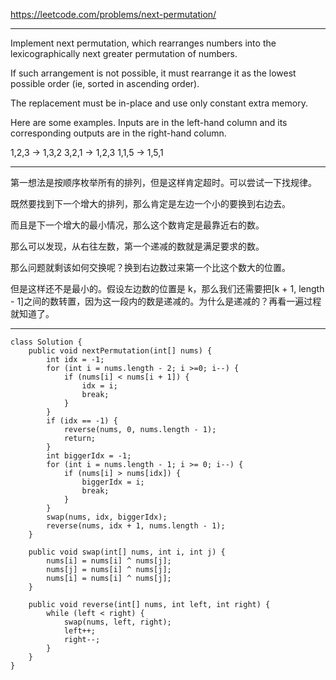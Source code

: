 https://leetcode.com/problems/next-permutation/

---

Implement next permutation, which rearranges numbers into the lexicographically next greater permutation of numbers.

If such arrangement is not possible, it must rearrange it as the lowest possible order (ie, sorted in ascending order).

The replacement must be in-place and use only constant extra memory.

Here are some examples. Inputs are in the left-hand column and its corresponding outputs are in the right-hand column.

1,2,3 → 1,3,2
3,2,1 → 1,2,3
1,1,5 → 1,5,1

---

第一想法是按顺序枚举所有的排列，但是这样肯定超时。可以尝试一下找规律。

既然要找到下一个增大的排列，那么肯定是左边一个小的要换到右边去。

而且是下一个增大的最小情况，那么这个数肯定是最靠近右的数。

那么可以发现，从右往左数，第一个递减的数就是满足要求的数。

那么问题就剩该如何交换呢？换到右边数过来第一个比这个数大的位置。

但是这样还不是最小的。假设左边数的位置是 k，那么我们还需要把\[k + 1, length - 1\]之间的数转置，因为这一段内的数是递减的。为什么是递减的？再看一遍过程就知道了。

---

```
class Solution {
    public void nextPermutation(int[] nums) {
        int idx = -1;
        for (int i = nums.length - 2; i >=0; i--) {
            if (nums[i] < nums[i + 1]) {
                idx = i;
                break;
            }
        }
        if (idx == -1) {
            reverse(nums, 0, nums.length - 1);
            return;
        }
        int biggerIdx = -1;
        for (int i = nums.length - 1; i >= 0; i--) {
            if (nums[i] > nums[idx]) {
                biggerIdx = i;
                break;
            }
        }
        swap(nums, idx, biggerIdx);
        reverse(nums, idx + 1, nums.length - 1);
    }
    
    public void swap(int[] nums, int i, int j) {
        nums[i] = nums[i] ^ nums[j];
        nums[j] = nums[i] ^ nums[j];
        nums[i] = nums[i] ^ nums[j];
    }
    
    public void reverse(int[] nums, int left, int right) {
        while (left < right) {
            swap(nums, left, right);
            left++;
            right--;
        }
    }
}
```
